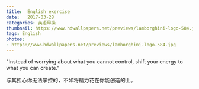 ```yaml
---
title:  English exercise
date:   2017-03-28
categories: 英语早操
thumbnail: https://www.hdwallpapers.net/previews/lamborghini-logo-584.jpg
tags: English
photos:
- https://www.hdwallpapers.net/previews/lamborghini-logo-584.jpg
---
```


"Instead of worrying about what you cannot control, shift your energy to what you can create."
<p>与其担心你无法掌控的，不如将精力花在你能创造的上。</p>

